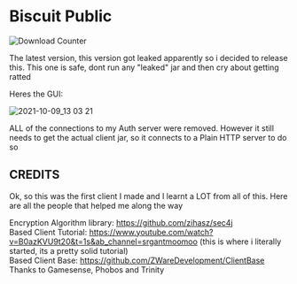 # Biscuit Public
![Download Counter](https://img.shields.io/github/downloads/MOMIN5/biscuitclient-Public/latest/total.svg?style=for-the-badge&logo=appveyor)       
     
The latest version, this version got leaked apparently so i decided to release this. This one is safe, dont run any "leaked" jar and then cry about getting ratted    

Heres the GUI: 

![2021-10-09_13 03 21](https://user-images.githubusercontent.com/70264419/136821935-abefcb0b-c52d-466d-b3e0-46c25c4ef9d6.png)

     
ALL of the connections to my Auth server were removed. However it still needs to get the actual client jar, so it connects to a Plain HTTP server to do so   

## CREDITS

Ok, so this was the first client I made and I learnt a LOT from all of this. Here are all the people that helped me along the way   

Encryption Algorithm library: https://github.com/zihasz/sec4j     
Based Client Tutorial: https://www.youtube.com/watch?v=B0azKVU9t20&t=1s&ab_channel=srgantmoomoo (this is where i literally started, its a pretty solid tutorial)     
Based Client Base: https://github.com/ZWareDevelopment/ClientBase     
Thanks to Gamesense, Phobos and Trinity
